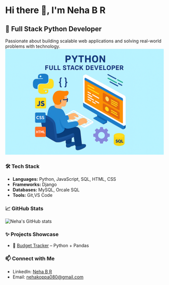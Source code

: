 # Hi there 👋, I'm Neha B R 

## 🚀 Full Stack Python Developer  
Passionate about building scalable web applications and solving real-world problems with technology.  
![Developer Animation](developer.png)

### 🛠 Tech Stack  
- **Languages:** Python, JavaScript, SQL, HTML, CSS  
- **Frameworks:** Django  
- **Databases:** MySQL, Orcale SQL  
- **Tools:** Git,VS Code  

### 📈 GitHub Stats  
![Neha's GitHub stats](https://github-readme-stats.vercel.app/api?username=neharamaswamy&show_icons=true&theme=radical)  

### ✨ Projects Showcase   
- 🔗 [Budget Tracker](https://github.com/NehaRamaswamy/budget-tracker) – Python + Pandas  

### 📫 Connect with Me  
- LinkedIn: [Neha B R](linkedin.com/in/neha-b-r-b2b773232)  
- Email: nehakoppa080@gmail.com  
